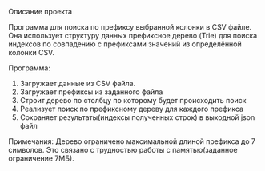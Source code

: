 Описание проекта

Программа для поиска по префиксу выбранной колонки в CSV файле. Она использует структуру данных префиксное дерево (Trie) для
поиска индексов по совпадению с префиксами значений из определённой колонки CSV.

Программа:
1. Загружает данные из CSV файла.
2. Загружает префиксы из заданного файла
3. Строит дерево по столбцу по которому будет происходить поиск
4. Реализует поиск по префиксному дереву для каждого префикса
5. Сохраняет результаты(индексы полученных строк) в выходной json файл

Примечания:
Дерево ограничено максимальной длиной префикса до 7 символов. 
Это связано с трудностью работы с памятью(заданное ограничение 7МБ).